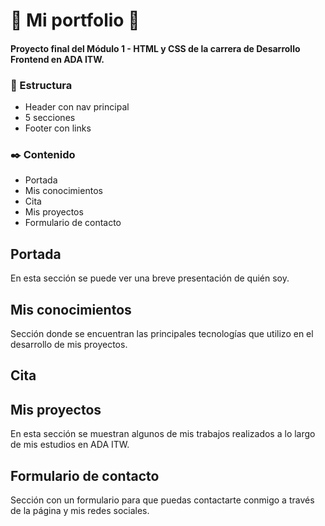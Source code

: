 # :cherry_blossom: Mi portfolio :cherry_blossom:
#### Proyecto final del Módulo 1 - HTML y CSS de la carrera de Desarrollo Frontend en ADA ITW.

### :wrench: Estructura
* Header con nav principal
* 5 secciones
* Footer con links

### :black_nib: Contenido
* Portada
* Mis conocimientos
* Cita
* Mis proyectos
* Formulario de contacto

## Portada
En esta sección se puede ver una breve presentación de quién soy.

## Mis conocimientos
Sección donde se encuentran las principales tecnologías que utilizo en el desarrollo de mis proyectos.

## Cita

## Mis proyectos
En esta sección se muestran algunos de mis trabajos realizados a lo largo de mis estudios en ADA ITW.

## Formulario de contacto
Sección con un formulario para que puedas contactarte conmigo a través de la página y mis redes sociales.

